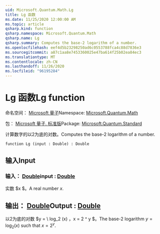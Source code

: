 ```yaml
---
uid: Microsoft.Quantum.Math.Lg
title: Lg 函数
ms.date: 11/25/2020 12:00:00 AM
ms.topic: article
qsharp.kind: function
qsharp.namespace: Microsoft.Quantum.Math
qsharp.name: Lg
qsharp.summary: Computes the base-2 logarithm of a number.
ms.openlocfilehash: eef4d5b23298250ad6c0553788fca4c88d7836e3
ms.sourcegitcommit: a87c1aa8e7453360025e47ba614f25b02ea84ec3
ms.translationtype: MT
ms.contentlocale: zh-CN
ms.lasthandoff: 11/26/2020
ms.locfileid: "96195284"
---
```

# <a name="lg-function"></a><span data-ttu-id="06e8e-102">Lg 函数</span><span class="sxs-lookup"><span data-stu-id="06e8e-102">Lg function</span></span>

<span data-ttu-id="06e8e-103">命名空间： [Microsoft 量子](xref:Microsoft.Quantum.Math)</span><span class="sxs-lookup"><span data-stu-id="06e8e-103">Namespace: [Microsoft.Quantum.Math](xref:Microsoft.Quantum.Math)</span></span>

<span data-ttu-id="06e8e-104">包： [Microsoft 量子. 标准版](https://nuget.org/packages/Microsoft.Quantum.Standard)</span><span class="sxs-lookup"><span data-stu-id="06e8e-104">Package: [Microsoft.Quantum.Standard](https://nuget.org/packages/Microsoft.Quantum.Standard)</span></span>


<span data-ttu-id="06e8e-105">计算数字的以2为底的对数。</span><span class="sxs-lookup"><span data-stu-id="06e8e-105">Computes the base-2 logarithm of a number.</span></span>

```qsharp
function Lg (input : Double) : Double
```


## <a name="input"></a><span data-ttu-id="06e8e-106">输入</span><span class="sxs-lookup"><span data-stu-id="06e8e-106">Input</span></span>

### <a name="input--double"></a><span data-ttu-id="06e8e-107">输入： [Double](xref:microsoft.quantum.lang-ref.double)</span><span class="sxs-lookup"><span data-stu-id="06e8e-107">input : [Double](xref:microsoft.quantum.lang-ref.double)</span></span>

<span data-ttu-id="06e8e-108">实数 $x $。</span><span class="sxs-lookup"><span data-stu-id="06e8e-108">A real number $x$.</span></span>



## <a name="output--double"></a><span data-ttu-id="06e8e-109">输出： [Double](xref:microsoft.quantum.lang-ref.double)</span><span class="sxs-lookup"><span data-stu-id="06e8e-109">Output : [Double](xref:microsoft.quantum.lang-ref.double)</span></span>

<span data-ttu-id="06e8e-110">以2为底的对数 $y = \ log_2 (x) $，$x = 2 ^ y $。</span><span class="sxs-lookup"><span data-stu-id="06e8e-110">The base-2 logarithm $y = \log_2(x)$ such that $x = 2^y$.</span></span>